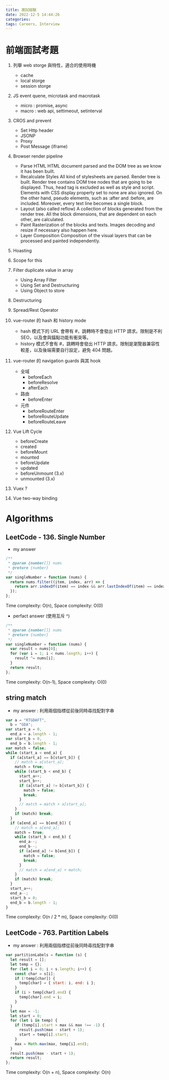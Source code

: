 ```yaml
---
title: 面試經驗
date: 2022-12-5 14:44:26
categories:
tags: Careers, Interview
---
```


# 前端面試考題

1. 列舉 web storge 與特性，適合的使用時機

   - cache
   - local storge
   - session storge

2. JS event quene, microtask and macrotask

   - micro : promise, async
   - macro : web api, settimeout, setinterval

3. CROS and prevent

   - Set Http header
   - JSONP
   - Proxy
   - Post Message (iframe)

4. Browser render pipeline

   - Parse HTML HTML document parsed and the DOM tree as we know it has been built.
   - Recalculate Styles All kind of stylesheets are parsed. Render tree is built. Render tree contains DOM tree nodes that are going to be displayed. Thus, head tag is excluded as well as style and script. Elements with CSS display property set to none are also ignored. On the other hand, pseudo elements, such as :after and :before, are included. Moreover, every text line becomes a single block.
   - Layout (also called reflow) A collection of blocks generated from the render tree. All the block dimensions, that are dependent on each other, are calculated.
   - Paint Rasterization of the blocks and texts. Images decoding and resize if necessary also happen here.
   - Layer Composition Composition of the visual layers that can be processed and painted independently.

5. Hoasting
6. Scope for this
7. Filter duplicate value in array

   - Using Array Filter
   - Using Set and Destructuring
   - Using Object to store

8. Destructuring
9. Spread/Rest Operator
10. vue-router 的 hash 和 history mode

    - hash 模式下的 URL 會帶有 #，跳轉時不會發出 HTTP 請求。限制是不利 SEO，以及會與錨點功能有衝突等。
    - history 模式不會有 #，跳轉時會發出 HTTP 請求。限制是瀏覽器兼容性較差，以及後端需要自行設定，避免 404 問題。

11. vue-router 的 navigation guards 與其 hook

    - 全域
      - beforeEach
      - beforeResolve
      - afterEach
    - 路由
      - beforeEnter
    - 元件
      - beforeRouteEnter
      - beforeRouteUpdate
      - beforeRouteLeave

12. Vue Lift Cycle

    - beforeCreate
    - created
    - beforeMount
    - mounted
    - beforeUpdate
    - updated
    - beforeUnmount (3.x)
    - unmounted (3.x)

13. Vuex ?

14. Vue two-way binding

# Algorithms

## LeetCode - 136. Single Number

- my answer

```javascript
/**
 * @param {number[]} nums
 * @return {number}
 */
var singleNumber = function (nums) {
  return nums.filter((item, index, arr) => {
    return arr.indexOf(item) == index && arr.lastIndexOf(item) == index;
  });
};
```

Time complexity: O(n), Space complexity: O(0)

- perfact answer (使用互斥 ^)

```javascript
/**
 * @param {number[]} nums
 * @return {number}
 */
var singleNumber = function (nums) {
  var result = nums[0];
  for (var i = 1; i < nums.length; i++) {
    result ^= nums[i];
  }
  return result;
};
```

Time complexity: O(n-1), Space complexity: O(0)

## string match

- my answer : 利用兩個指標從前後同時尋找配對字串

```javascript
var a = "RTGDAFT",
  b = "GDA";
var start_a = 0,
  end_a = a.length - 1;
var start_b = 0,
  end_b = b.length - 1;
var match = false;
while (start_a < end_a) {
  if (a[start_a] == b[start_b]) {
    // match = a[start_a];
    match = true;
    while (start_b < end_b) {
      start_a++;
      start_b++;
      if (a[start_a] != b[start_b]) {
        match = false;
        break;
      }
      // match = match + a[start_a];
    }
    if (match) break;
  }
  if (a[end_a] == b[end_b]) {
    // match = a[end_a];
    match = true;
    while (start_b < end_b) {
      end_a--;
      end_b--;
      if (a[end_a] != b[end_b]) {
        match = false;
        break;
      }
      // match = a[end_a] + match;
    }
    if (match) break;
  }
  start_a++;
  end_a--;
  start_b = 0;
  end_b = b.length - 1;
}
```

Time complexity: O(n / 2 \* m), Space complexity: O(0)

## LeetCode - 763. Partition Labels

- my answer : 利用兩個指標從前後同時尋找配對字串

```javascript
var partitionLabels = function (s) {
  let result = [];
  let temp = {};
  for (let i = 0; i < s.length; i++) {
    const char = s[i];
    if (!temp[char]) {
      temp[char] = { start: i, end: i };
    }
    if (i > temp[char].end) {
      temp[char].end = i;
    }
  }
  let max = -1;
  let start = 0;
  for (let i in temp) {
    if (temp[i].start > max && max !== -1) {
      result.push(max - start + 1);
      start = temp[i].start;
    }
    max = Math.max(max, temp[i].end);
  }
  result.push(max - start + 1);
  return result;
};
```

Time complexity: O(n + n), Space complexity: O(n)
